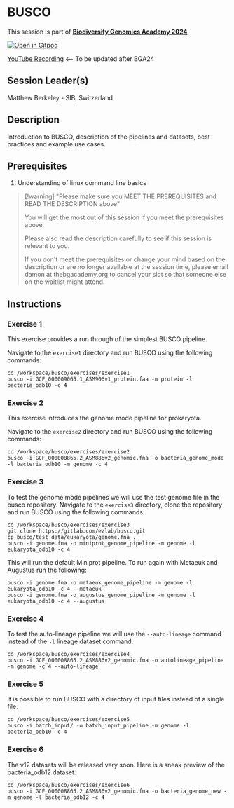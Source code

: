 # BUSCO

This session is part of [**Biodiversity Genomics Academy 2024**](https://thebgacademy.org/)

[![Open in Gitpod](https://gitpod.io/button/open-in-gitpod.svg)](https://gitpod.io/#https://github.com/thebgacademy/busco)

[YouTube Recording](https://www.youtube.com/@thebiodiversitygenomicsacademy) <-- To be updated after BGA24

## Session Leader(s)
Matthew Berkeley - SIB, Switzerland

## Description

Introduction to BUSCO, description of the pipelines and datasets, best practices and example use cases.

## Prerequisites

1. Understanding of linux command line basics

>[!warning] "Please make sure you MEET THE PREREQUISITES and READ THE DESCRIPTION above"
>
>    You will get the most out of this session if you meet the prerequisites above.
>
>    Please also read the description carefully to see if this session is relevant to you.
>    
>    If you don't meet the prerequisites or change your mind based on the description or are no longer available at the session time, please email damon at thebgacademy.org to cancel your slot so that someone else on the waitlist might attend.


## Instructions

### Exercise 1
This exercise provides a run through of the simplest BUSCO pipeline.

Navigate to the `exercise1` directory and run BUSCO using the following commands:

```
cd /workspace/busco/exercises/exercise1
busco -i GCF_000009065.1_ASM906v1_protein.faa -m protein -l bacteria_odb10 -c 4
```

### Exercise 2
This exercise introduces the genome mode pipeline for prokaryota.

Navigate to the `exercise2` directory and run BUSCO using the following commands:

```
cd /workspace/busco/exercises/exercise2
busco -i GCF_000008865.2_ASM886v2_genomic.fna -o bacteria_genome_mode -l bacteria_odb10 -m genome -c 4
```

### Exercise 3

To test the genome mode pipelines we will use the test genome file in the busco repository.
Navigate to the `exercise3` directory, clone the repository and run BUSCO using the following commands:

```
cd /workspace/busco/exercises/exercise3
git clone https://gitlab.com/ezlab/busco.git
cp busco/test_data/eukaryota/genome.fna .
busco -i genome.fna -o miniprot_genome_pipeline -m genome -l eukaryota_odb10 -c 4
```

This will run the default Miniprot pipeline. To run again with Metaeuk and Augustus run the following:

```
busco -i genome.fna -o metaeuk_genome_pipeline -m genome -l eukaryota_odb10 -c 4 --metaeuk
busco -i genome.fna -o augustus_genome_pipeline -m genome -l eukaryota_odb10 -c 4 --augustus
```

### Exercise 4

To test the auto-lineage pipeline we will use the `--auto-lineage` command instead of the `-l` lineage dataset command.

```
cd /workspace/busco/exercises/exercise4
busco -i GCF_000008865.2_ASM886v2_genomic.fna -o autolineage_pipeline -m genome -c 4 --auto-lineage
```

### Exercise 5

It is possible to run BUSCO with a directory of input files instead of a single file.

```
cd /workspace/busco/exercises/exercise5
busco -i batch_input/ -o batch_input_pipeline -m genome -l bacteria_odb10 -c 4
```

### Exercise 6

The v12 datasets will be released very soon. Here is a sneak preview of the bacteria_odb12 dataset:

```
cd /workspace/busco/exercises/exercise6
busco -i GCF_000008865.2_ASM886v2_genomic.fna -o bacteria_genome_new -m genome -l bacteria_odb12 -c 4
```
